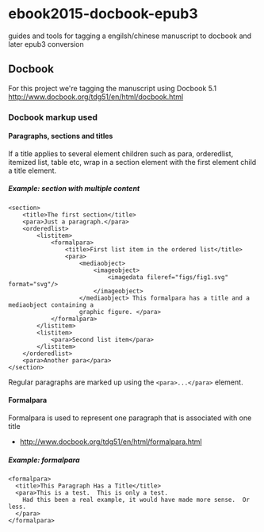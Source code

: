 # ebook2015-docbook-epub3
guides and tools for tagging a engilsh/chinese manuscript to docbook and later epub3 conversion

## Docbook
For this project we're tagging the manuscript using Docbook 5.1 http://www.docbook.org/tdg51/en/html/docbook.html

### Docbook markup used

#### Paragraphs, sections and titles
If a title applies to several element children such as para, orderedlist, itemized list, table etc,
wrap in a section element with the first element child a title element.

##### Example: section with multiple content
```
<section>
    <title>The first section</title>
    <para>Just a paragraph.</para>
    <orderedlist>
        <listitem>
            <formalpara>
                <title>First list item in the ordered list</title>
                <para>
                    <mediaobject>
                        <imageobject>
                            <imagedata fileref="figs/fig1.svg" format="svg"/>
                        </imageobject>
                    </mediaobject> This formalpara has a title and a mediaobject containing a
                    graphic figure. </para>
            </formalpara>
        </listitem>
        <listitem>
            <para>Second list item</para>
        </listitem>
    </orderedlist>
    <para>Another para</para>
</section>
```

Regular paragraphs are marked up using the ```<para>...</para>``` element.

#### Formalpara
Formalpara is used to represent one paragraph that is associated with one title
- http://www.docbook.org/tdg51/en/html/formalpara.html

##### Example: formalpara
```
<formalpara>
  <title>This Paragraph Has a Title</title>
  <para>This is a test.  This is only a test.  
    Had this been a real example, it would have made more sense.  Or less.
  </para>
</formalpara>
```
